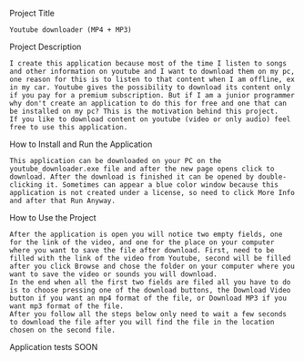 Project Title

	Youtube downloader (MP4 + MP3)

Project Description

	I create this application because most of the time I listen to songs and other information on youtube and I want to download them on my pc, one reason for this is to listen to that content when I am offline, ex in my car. Youtube gives the possibility to download its content only if you pay for a premium subscription. But if I am a junior programmer why don't create an application to do this for free and one that can be installed on my pc? This is the motivation behind this project.
	If you like to download content on youtube (video or only audio) feel free to use this application.

How to Install and Run the Application

	This application can be downloaded on your PC on the youtube_downloader.exe file and after the new page opens click to download. After the download is finished it can be opened by double-clicking it. Sometimes can appear a blue color window because this application is not created under a license, so need to click More Info and after that Run Anyway.

How to Use the Project

	After the application is open you will notice two empty fields, one for the link of the video, and one for the place on your computer where you want to save the file after download. First, need to be filled with the link of the video from Youtube, second will be filled after you click Browse and chose the folder on your computer where you want to save the video or sounds you will download.
	In the end when all the first two fields are filed all you have to do is to choose pressing one of the download buttons, the Download Video button if you want an mp4 format of the file, or Download MP3 if you want mp3 format of the file.
	After you follow all the steps below only need to wait a few seconds to download the file after you will find the file in the location chosen on the second file.

Application tests
	SOON




